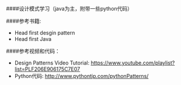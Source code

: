 ####设计模式学习（java为主，附带一些python代码）

####参考书籍: 
* Head first desgin pattern
* Head first Java

####参考视频和代码：
* Design Patterns Video Tutorial: <https://www.youtube.com/playlist?list=PLF206E906175C7E07> 
* Python代码: http://www.pythontip.com/pythonPatterns/
